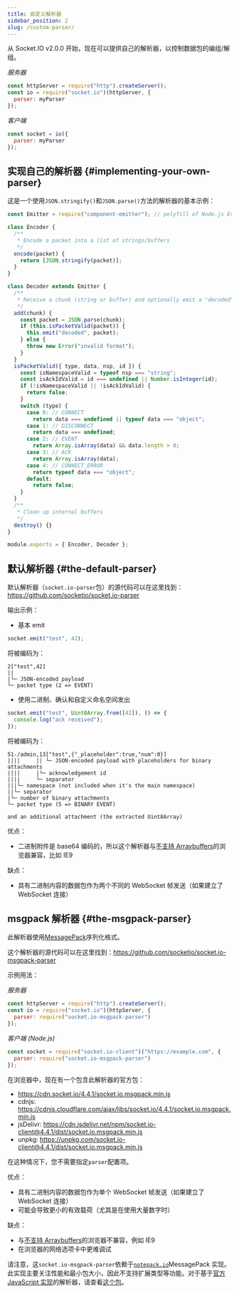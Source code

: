 ```yaml
---
title: 自定义解析器
sidebar_position: 2
slug: /custom-parser/
---
```


从 Socket.IO v2.0.0 开始，现在可以提供自己的解析器，以控制数据包的编组/解组。

*服务器*

```js
const httpServer = require("http").createServer();
const io = require("socket.io")(httpServer, {
  parser: myParser
});
```

*客户端*

```js
const socket = io({
  parser: myParser
});
```

## 实现自己的解析器 {#implementing-your-own-parser}

这是一个使用`JSON.stringify()`和`JSON.parse()`方法的解析器的基本示例：

```js
const Emitter = require("component-emitter"); // polyfill of Node.js EventEmitter in the browser 

class Encoder {
  /**
   * Encode a packet into a list of strings/buffers
   */
  encode(packet) {
    return [JSON.stringify(packet)];
  }
}

class Decoder extends Emitter {
  /**
   * Receive a chunk (string or buffer) and optionally emit a "decoded" event with the reconstructed packet
   */
  add(chunk) {
    const packet = JSON.parse(chunk);
    if (this.isPacketValid(packet)) {
      this.emit("decoded", packet);
    } else {
      throw new Error("invalid format");
    }
  }
  isPacketValid({ type, data, nsp, id }) {
    const isNamespaceValid = typeof nsp === "string";
    const isAckIdValid = id === undefined || Number.isInteger(id);
    if (!isNamespaceValid || !isAckIdValid) {
      return false;
    }
    switch (type) {
      case 0: // CONNECT
        return data === undefined || typeof data === "object";
      case 1: // DISCONNECT
        return data === undefined;
      case 2: // EVENT
        return Array.isArray(data) && data.length > 0;
      case 3: // ACK
        return Array.isArray(data);
      case 4: // CONNECT_ERROR
        return typeof data === "object";
      default:
        return false;
    }
  }
  /**
   * Clean up internal buffers
   */
  destroy() {}
}

module.exports = { Encoder, Decoder };
```

## 默认解析器 {#the-default-parser}

默认解析器（`socket.io-parser`包）的源代码可以在这里找到：https://github.com/socketio/socket.io-parser

输出示例：

- 基本 emit

```js
socket.emit("test", 42);
```

将被编码为：

```
2["test",42]
||
|└─ JSON-encoded payload
└─ packet type (2 => EVENT)
```

- 使用二进制、确认和自定义命名空间发出

```js
socket.emit("test", Uint8Array.from([42]), () => {
  console.log("ack received");
});
```

将被编码为：

```
51-/admin,13["test",{"_placeholder":true,"num":0}]
||||     || └─ JSON-encoded payload with placeholders for binary attachments
||||     |└─ acknowledgement id
||||     └─ separator
|||└─ namespace (not included when it's the main namespace)
||└─ separator
|└─ number of binary attachments
└─ packet type (5 => BINARY EVENT)

and an additional attachment (the extracted Uint8Array)
```

优点：

- 二进制附件是 base64 编码的，所以这个解析器与[不支持 Arraybuffers](https://caniuse.com/mdn-javascript_builtins_arraybuffer)的浏览器兼容，比如 IE9

缺点：

- 具有二进制内容的数据包作为两个不同的 WebSocket 帧发送（如果建立了 WebSocket 连接）

## msgpack 解析器 {#the-msgpack-parser}

此解析器使用[MessagePack](https://msgpack.org/)序列化格式。

这个解析器的源代码可以在这里找到：https://github.com/socketio/socket.io-msgpack-parser

示例用法：

*服务器*

```js
const httpServer = require("http").createServer();
const io = require("socket.io")(httpServer, {
  parser: require("socket.io-msgpack-parser")
});
```

*客户端 (Node.js)*

```js
const socket = require("socket.io-client")("https://example.com", {
  parser: require("socket.io-msgpack-parser")
});
```

在浏览器中，现在有一个包含此解析器的官方包：

- https://cdn.socket.io/4.4.1/socket.io.msgpack.min.js
- cdnjs: https://cdnjs.cloudflare.com/ajax/libs/socket.io/4.4.1/socket.io.msgpack.min.js
- jsDelivr: https://cdn.jsdelivr.net/npm/socket.io-client@4.4.1/dist/socket.io.msgpack.min.js
- unpkg: https://unpkg.com/socket.io-client@4.4.1/dist/socket.io.msgpack.min.js

在这种情况下，您不需要指定`parser`配置项。

优点：

- 具有二进制内容的数据包作为单个 WebSocket 帧发送（如果建立了 WebSocket 连接）
- 可能会导致更小的有效载荷（尤其是在使用大量数字时）

缺点：

- 与[不支持 Arraybuffers](https://caniuse.com/mdn-javascript_builtins_arraybuffer)的浏览器不兼容，例如 IE9
- 在浏览器的网络选项卡中更难调试

请注意，这`socket.io-msgpack-parser`依赖于[`notepack.io`](https://github.com/darrachequesne/notepack)MessagePack 实现。此实现主要关注性能和最小包大小，因此不支持扩展类型等功能。对于基于[官方 JavaScript 实现](https://github.com/msgpack/msgpack-javascript)的解析器，请查看[这个包](https://www.npmjs.com/package/@skgdev/socket.io-msgpack-javascript)。
